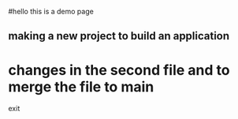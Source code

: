 #hello this is a demo page

## making a new project to build an application

# changes in the second file and to merge the file to main
exit




